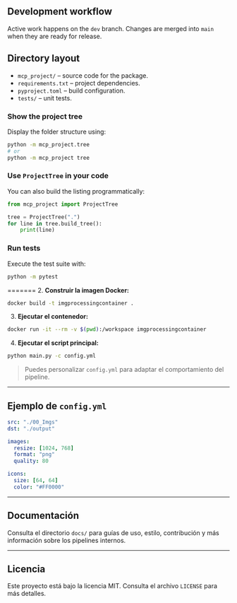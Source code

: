 ## Development workflow

Active work happens on the `dev` branch. Changes are merged into `main` when they are ready for release.

## Directory layout

- `mcp_project/` – source code for the package.
- `requirements.txt` – project dependencies.
- `pyproject.toml` – build configuration.
- `tests/` – unit tests.

### Show the project tree

Display the folder structure using:

```bash
python -m mcp_project.tree
# or
python -m mcp_project tree
```

### Use ``ProjectTree`` in your code

You can also build the listing programmatically:

```python
from mcp_project import ProjectTree

tree = ProjectTree(".")
for line in tree.build_tree():
    print(line)
```

### Run tests

Execute the test suite with:

```bash
python -m pytest
```
=======
2. **Construir la imagen Docker:**

```bash
docker build -t imgprocessingcontainer .
```

3. **Ejecutar el contenedor:**

```bash
docker run -it --rm -v $(pwd):/workspace imgprocessingcontainer
```

4. **Ejecutar el script principal:**

```bash
python main.py -c config.yml
```

> Puedes personalizar `config.yml` para adaptar el comportamiento del pipeline.

---

## Ejemplo de `config.yml`

```yaml
src: "./00_Imgs"
dst: "./output"

images:
  resize: [1024, 768]
  format: "png"
  quality: 80

icons:
  size: [64, 64]
  color: "#FF0000"
```

---

## Documentación

Consulta el directorio `docs/` para guías de uso, estilo, contribución y más información sobre los pipelines internos.

---

## Licencia

Este proyecto está bajo la licencia MIT. Consulta el archivo `LICENSE` para más detalles.


